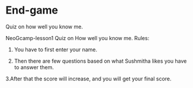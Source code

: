 # End-game
Quiz on how well you know me.

NeoGcamp-lesson1 Quiz on How well you know me.
Rules:
1. You have to first enter your name.

2. Then there are few questions based on what Sushmitha likes you have to answer them.

3.After that the score will increase, and you will get your final score.

